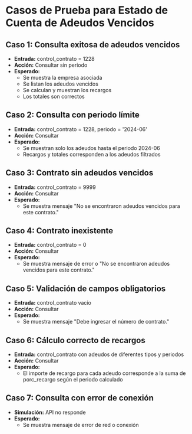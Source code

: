 # Casos de Prueba para Estado de Cuenta de Adeudos Vencidos

## Caso 1: Consulta exitosa de adeudos vencidos
- **Entrada:** control_contrato = 1228
- **Acción:** Consultar sin periodo
- **Esperado:**
  - Se muestra la empresa asociada
  - Se listan los adeudos vencidos
  - Se calculan y muestran los recargos
  - Los totales son correctos

## Caso 2: Consulta con periodo límite
- **Entrada:** control_contrato = 1228, periodo = '2024-06'
- **Acción:** Consultar
- **Esperado:**
  - Se muestran solo los adeudos hasta el periodo 2024-06
  - Recargos y totales corresponden a los adeudos filtrados

## Caso 3: Contrato sin adeudos vencidos
- **Entrada:** control_contrato = 9999
- **Acción:** Consultar
- **Esperado:**
  - Se muestra mensaje "No se encontraron adeudos vencidos para este contrato."

## Caso 4: Contrato inexistente
- **Entrada:** control_contrato = 0
- **Acción:** Consultar
- **Esperado:**
  - Se muestra mensaje de error o "No se encontraron adeudos vencidos para este contrato."

## Caso 5: Validación de campos obligatorios
- **Entrada:** control_contrato vacío
- **Acción:** Consultar
- **Esperado:**
  - Se muestra mensaje "Debe ingresar el número de contrato."

## Caso 6: Cálculo correcto de recargos
- **Entrada:** control_contrato con adeudos de diferentes tipos y periodos
- **Acción:** Consultar
- **Esperado:**
  - El importe de recargo para cada adeudo corresponde a la suma de porc_recargo según el periodo calculado

## Caso 7: Consulta con error de conexión
- **Simulación:** API no responde
- **Esperado:**
  - Se muestra mensaje de error de red o conexión
